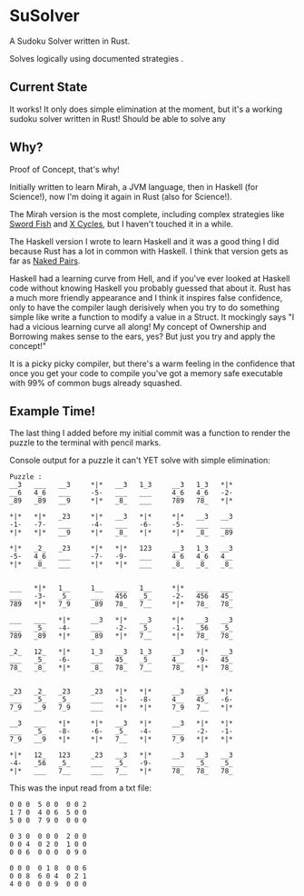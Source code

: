 SuSolver
========

A Sudoku Solver written in Rust.

Solves logically using documented strategies .

Current State
-------------

It works!  It only does simple elimination at the moment, but it's a working sudoku solver written in Rust! Should be able to solve any 

Why?
----

Proof of Concept, that's why!

Initially written to learn Mirah, a JVM language, then in Haskell (for Science!), now I'm doing it again in Rust (also for Science!).

The Mirah version is the most complete, including complex strategies like [Sword Fish](http://www.sudokuwiki.org/Sword_Fish_Strategy) and [X Cycles](http://www.sudokuwiki.org/X_Cycles), but I haven't touched it in a while.

The Haskell version I wrote to learn Haskell and it was a good thing I did because Rust has a lot in common with Haskell. I think that version gets as far as [Naked Pairs](http://www.sudokuwiki.org/Naked_Candidates#NP).

Haskell had a learning curve from Hell, and if you've ever looked at Haskell code without knowing Haskell you probably guessed that about it.  Rust has a much more friendly appearance and I think it inspires false confidence, only to have the compiler laugh derisively when you try to do something simple like write a function to modify a value in a Struct.  It mockingly says "I had a vicious learning curve all along!  My concept of Ownership and Borrowing makes sense to the ears, yes?  But just you try and apply the concept!"

It is a picky picky compiler, but there's a warm feeling in the confidence that once you get your code to compile you've got a memory safe executable with 99% of common bugs already squashed.

Example Time!
-------------

The last thing I added before my initial commit was a function to render the puzzle to the terminal with pencil marks.

Console output for a puzzle it can't YET solve with simple elimination:
```
Puzzle :
__3   ___   __3     *|*   __3   1_3     __3   1_3   *|*
__6   4_6   ___     -5-   ___   ___     4_6   4_6   -2-
_89   _89   __9     *|*   _8_   ___     789   78_   *|*

*|*   *|*   _23     *|*   __3   *|*     *|*   __3   __3
-1-   -7-   ___     -4-   ___   -6-     -5-   ___   ___
*|*   *|*   __9     *|*   _8_   *|*     *|*   _8_   _89

*|*   _2_   _23     *|*   *|*   123     __3   1_3   __3
-5-   4_6   ___     -7-   -9-   ___     4_6   4_6   4__
*|*   _8_   ___     *|*   *|*   ___     _8_   _8_   _8_


___   *|*   1__     1__   ___   1__     *|*   ___   ___
___   -3-   _5_     ___   456   _5_     -2-   456   45_
789   *|*   7_9     _89   78_   7__     *|*   78_   78_

___   ___   *|*     __3   *|*   __3     *|*   __3   __3
___   _5_   -4-     ___   -2-   _5_     -1-   _56   _5_
789   _89   *|*     _89   *|*   7__     *|*   78_   78_

_2_   12_   *|*     1_3   __3   1_3     __3   *|*   __3
___   _5_   -6-     ___   45_   _5_     4__   -9-   45_
78_   _8_   *|*     _8_   78_   7__     78_   *|*   78_


_23   _2_   _23     _23   *|*   *|*     __3   __3   *|*
___   _5_   _5_     ___   -1-   -8-     4__   45_   -6-
7_9   __9   7_9     ___   *|*   *|*     7_9   7__   *|*

__3   ___   *|*     *|*   __3   *|*     __3   *|*   *|*
___   _5_   -8-     -6-   _5_   -4-     ___   -2-   -1-
7_9   __9   *|*     *|*   7__   *|*     7_9   *|*   *|*

*|*   12_   123     _23   __3   *|*     __3   __3   __3
-4-   _56   _5_     ___   _5_   -9-     ___   _5_   _5_
*|*   ___   7__     ___   7__   *|*     78_   78_   78_
```

This was the input read from a txt file:
```
0 0 0  5 0 0  0 0 2 
1 7 0  4 0 6  5 0 0 
5 0 0  7 9 0  0 0 0 

0 3 0  0 0 0  2 0 0 
0 0 4  0 2 0  1 0 0 
0 0 6  0 0 0  0 9 0 

0 0 0  0 1 8  0 0 6 
0 0 8  6 0 4  0 2 1 
4 0 0  0 0 9  0 0 0
```